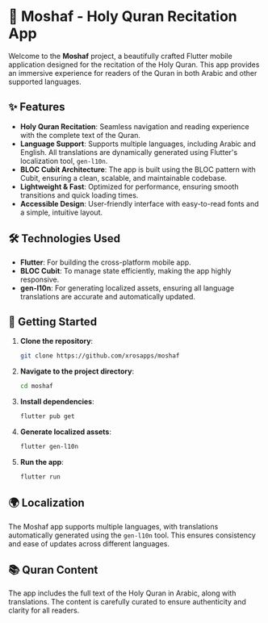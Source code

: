 
# 📖 Moshaf - Holy Quran Recitation App

Welcome to the **Moshaf** project, a beautifully crafted Flutter mobile application designed for the recitation of the Holy Quran. This app provides an immersive experience for readers of the Quran in both Arabic and other supported languages.

## ✨ Features

- **Holy Quran Recitation**: Seamless navigation and reading experience with the complete text of the Quran.
- **Language Support**: Supports multiple languages, including Arabic and English. All translations are dynamically generated using Flutter's localization tool, `gen-l10n`.
- **BLOC Cubit Architecture**: The app is built using the BLOC pattern with Cubit, ensuring a clean, scalable, and maintainable codebase.
- **Lightweight & Fast**: Optimized for performance, ensuring smooth transitions and quick loading times.
- **Accessible Design**: User-friendly interface with easy-to-read fonts and a simple, intuitive layout.

## 🛠️ Technologies Used

- **Flutter**: For building the cross-platform mobile app.
- **BLOC Cubit**: To manage state efficiently, making the app highly responsive.
- **gen-l10n**: For generating localized assets, ensuring all language translations are accurate and automatically updated.

## 🚀 Getting Started

1. **Clone the repository**:
   ```bash
   git clone https://github.com/xrosapps/moshaf
   ```
2. **Navigate to the project directory**:
   ```bash
   cd moshaf
   ```
3. **Install dependencies**:
   ```bash
   flutter pub get
   ```
4. **Generate localized assets**:
   ```bash
   flutter gen-l10n
   ```
5. **Run the app**:
   ```bash
   flutter run
   ```

## 🌍 Localization

The Moshaf app supports multiple languages, with translations automatically generated using the `gen-l10n` tool. This ensures consistency and ease of updates across different languages.

## 📚 Quran Content

The app includes the full text of the Holy Quran in Arabic, along with translations. The content is carefully curated to ensure authenticity and clarity for all readers.



